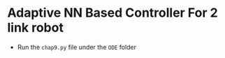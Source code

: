 # Adaptive NN Based Controller For 2 link robot
-  Run the ```chap9.py``` file under the ```ODE``` folder
